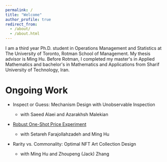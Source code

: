 ```yaml
---
permalink: /
title: "Welcome"
author_profile: true
redirect_from: 
  - /about/
  - /about.html
---
```


I am a third year Ph.D. student in Operations Management and Statistics at The University of Toronto, Rotman School of Management. My thesis advisor is Ming Hu. Before Rotman, I completed my master's in Applied Mathematics and bachelor's in Mathematics and Applications from Sharif University of Technology, Iran. 

Ongoing Work
======
- Inspect or Guess: Mechanism Design with Unobservable Inspection
  - with Saeed Alaei and Azarakhsh Malekian

- [Robust One-Shot Price Experiment](https://papers.ssrn.com/sol3/papers.cfm?abstract_id=4899852)
  - with Setareh Farajollahzadeh and Ming Hu
 
- Rarity vs. Commonality: Optimal NFT Art Collection Design
  - with Ming Hu and Zhoupeng (Jack) Zhang 



